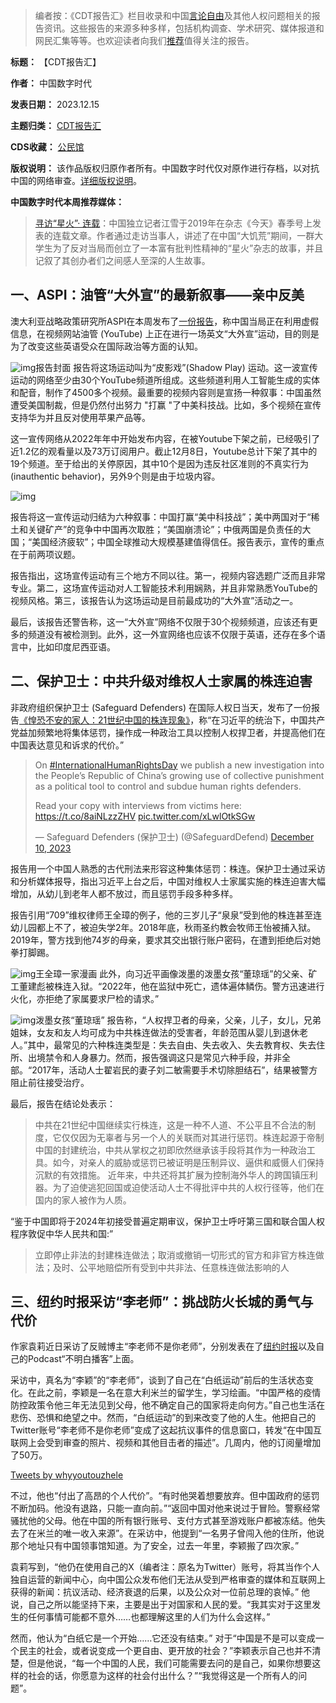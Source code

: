 



> 
> 编者按：《CDT报告汇》栏目收录和中国[言论自由](https://chinadigitaltimes.net/space/言论自由)及其他人权问题相关的报告资讯。这些报告的来源多种多样，包括机构调查、学术研究、媒体报道和网民汇集等等。也欢迎读者向我们[推荐](https://chinadigitaltimes.net/chinese/telegrambot)值得关注的报告。
> 
> 
> 




**标题：** 【CDT报告汇】  

**作者：** 中国数字时代  

**发表日期：** 2023.12.15  

**主题归类：** [CDT报告汇](https://chinadigitaltimes.net/chinese/category/cdt-stories/cdt%E6%8A%A5%E5%91%8A%E6%B1%87)  

**CDS收藏：** [公民馆](https://chinadigitaltimes.net/space/%E5%85%AC%E6%B0%91%E9%A6%86)  

**版权说明：** 该作品版权归原作者所有。中国数字时代仅对原作进行存档，以对抗中国的网络审查。[详细版权说明](https://chinadigitaltimes.net/chinese/copyright)。


**中国数字时代本周推荐媒体：** 



> 
> [寻访“星火”· 连载](https://chinadigitaltimes.net/chinese/tag/%e5%af%bb%e8%ae%bf%e6%98%9f%e7%81%ab)：中国独立记者江雪于2019年在杂志《今天》春季号上发表的连载文章。作者通过走访当事人，讲述了在中国“大饥荒”期间，一群大学生为了反对当局而创立了一本富有批判性精神的“星火”杂志的故事，并且记叙了其创办者们之间感人至深的人生故事。
> 
> 
> 


一、ASPI：油管“大外宣”的最新叙事——亲中反美
-------------------------


澳大利亚战略政策研究所ASPI在本周发布了[一份报告](https://www.aspistrategist.org.au/shadow-play-a-pro-china-and-anti-us-influence-operation-thrives-on-youtube/)，称中国当局正在利用虚假信息，在视频网站油管 (YouTube) 上正在进行一场英文“大外宣”运动，目的则是为了改变这些英语受众在国际政治等方面的认知。


![img](https://chinadigitaltimes.net/chinese/files/2023/12/Shadow-Play.jpg)报告封面
报告将这场运动叫为“皮影戏”(Shadow Play) 运动。这一波宣传运动的网络至少由30个YouTube频道所组成。这些频道利用人工智能生成的实体和配音，制作了4500多个视频。最重要的视频内容则是宣扬一种叙事：中国虽然遭受美国制裁，但是仍然付出努力 "打赢 "了中美科技战。比如，多个视频在宣传支持华为并且反对使用苹果产品等。


这一宣传网络从2022年年中开始发布内容，在被Youtube下架之前，已经吸引了近1.2亿的观看量以及73万订阅用户。截止12月8日，Youtube总计下架了其中的19个频道。至于给出的关停原因，其中10个是因为违反社区准则的不真实行为 (inauthentic behavior)，另外9个则是由于垃圾内容。


![img](https://chinadigitaltimes.net/chinese/files/2023/12/post-703249-657c05c736fd9.)


报告将这一宣传运动归结为六种叙事：中国打赢“美中科技战”；美中两国对于“稀土和关键矿产”的竞争中中国再次取胜；“美国崩溃论”；中俄两国是负责任的大国；“美国经济疲软”；中国全球推动大规模基建值得信任。报告表示，宣传的重点在于前两项议题。


报告指出，这场宣传运动有三个地方不同以往。第一，视频内容选题广泛而且非常专业。第二，这场宣传运动对人工智能技术利用娴熟，并且非常熟悉YouTube的视频风格。第三，该报告认为这场运动是目前最成功的“大外宣”活动之一。


最后，该报告还警告称，这一“大外宣”网络不仅限于30个视频频道，应该还有更多的频道没有被检测到。此外，这一外宣网络也应该不仅限于英语，还存在多个语言中，比如印度尼西亚语。


二、保护卫士：中共升级对维权人士家属的株连迫害
-----------------------


非政府组织保护卫士 (Safeguard Defenders) 在国际人权日当天，发布了一份报告[《惶恐不安的家人：21世纪中国的株连现象》](https://safeguarddefenders.com/zh-hans/node/662)，称“在习近平的统治下，中国共产党益加频繁地将集体惩罚，操作成一种政治工具以控制人权捍卫者，并提高他们在中国表达意见和诉求的代价。”



> 
> On [#InternationalHumanRightsDay](https://twitter.com/hashtag/InternationalHumanRightsDay?src=hash&ref_src=twsrc%5Etfw) we publish a new investigation into the People’s Republic of China’s growing use of collective punishment as a political tool to control and subdue human rights defenders. 
> 
> 
> Read your copy with interviews from victims here: <https://t.co/8aiNLzzZHV> [pic.twitter.com/xLwlOtkSGw](https://t.co/xLwlOtkSGw)
> 
> 
> — Safeguard Defenders (保护卫士) (@SafeguardDefend) [December 10, 2023](https://twitter.com/SafeguardDefend/status/1733796206441091134?ref_src=twsrc%5Etfw)
> 
> 



报告用一个中国人熟悉的古代刑法来形容这种集体惩罚：株连。保护卫士通过采访和分析媒体报导，指出习近平上台之后，中国对维权人士家属实施的株连迫害大幅增加，从幼儿到老年人都不放过，而且惩罚手段多种多样。


报告引用“709”维权律师王全璋的例子，他的三岁儿子“泉泉”受到他的株连甚至连幼儿园都上不了，被迫失学2年。2018年底，秋雨圣约教会牧师王怡被捕入狱。2019年，警方找到他74岁的母亲，要求其交出银行账户密码，在遭到拒绝后对她拳打脚踢。


![img](https://chinadigitaltimes.net/chinese/files/2020/06/王全璋一家漫画.jpg)王全璋一家漫画
此外，向习近平画像泼墨的泼墨女孩“董琼瑶”的父亲、矿工董建彪被株连入狱。“2022年，他在监狱中死亡，遗体遍体鳞伤。警方迅速进行火化，亦拒绝了家属要求尸检的请求。”


![img](https://chinadigitaltimes.net/chinese/files/2020/01/泼墨女孩2-2.jpg)泼墨女孩“董琼瑶”
报告称，“人权捍卫者的母亲，父亲，儿子，女儿，兄弟姐妹，女友和友人均可成为中共株连做法的受害者，年龄范围从婴儿到退休老人。”其中，最常见的六种株连类型是：失去自由、失去收入、失去教育权、失去住所、出境禁令和人身暴力。然而，报告强调这只是常见六种手段，并非全部。“2017年，活动人士翟岩民的妻子刘二敏需要手术切除胆结石”，结果被警方阻止前往接受治疗。


最后，报告在结论处表示：



> 
> 中共在21世纪中国继续实行株连，这是一种不人道、不公平且不合法的制度，它仅仅因为无辜者与另一个人的关联而对其进行惩罚。株连起源于帝制中国的封建统治，中共从掌权之初即欣然继承该手段将其作为一种政治工具。如今，对亲人的威胁或惩罚已被证明是压制异议、逼供和威慑人们保持沉默的有效措施。 近年来，中共还将其扩展为控制海外华人的跨国镇压利器。为了迫使逃犯回国或迫使活动人士不得批评中共的人权行径等，他们在国内的家人被作为人质。
> 
> 
> 


“鉴于中国即将于2024年初接受普遍定期审议，保护卫士呼吁第三国和联合国人权程序敦促中华人民共和国:”



> 
> 立即停止非法的封建株连做法；取消或撤销一切形式的官方和非官方株连做法；及时、公平地赔偿所有受到中共非法、任意株连做法影响的人
> 
> 
> 


三、纽约时报采访“李老师”：挑战防火长城的勇气与代价
--------------------------


作家袁莉近日采访了反贼博主“李老师不是你老师”，分别发表在了[纽约时报](https://cn.nytimes.com/china/20231212/china-teacher-li-ying/?partner=slack&smid=sl-share)以及自己的Podcast“不明白播客”上面。



采访中，真名为“李颖”的“李老师”，谈到了自己在“白纸运动”前后的生活状态变化。在此之前，李颖是一名在意大利米兰的留学生，学习绘画。“中国严格的疫情防控政策令他三年无法见到父母，他不确定自己的国家将走向何方。”自己也生活在悲伤、恐惧和绝望之中。然而，“白纸运动”的到来改变了他的人生。他把自己的Twitter账号“李老师不是你老师”变成了这起抗议事件的信息窗口，转发“在中国互联网上会受到审查的照片、视频和其他目击者的描述”。几周内，他的订阅量增加了50万。


[Tweets by whyyoutouzhele](https://twitter.com/whyyoutouzhele?ref_src=twsrc%5Etfw)


不过，他也“付出了高昂的个人代价”。“有时他哭着想要放弃。但中国政府的惩罚不断加码。他没有退路，只能一直向前。”“返回中国对他来说过于冒险。警察经常骚扰他的父母。他在中国的所有银行账号、支付方式甚至游戏账户都被冻结。他失去了在米兰的唯一收入来源”。在采访中，他提到“一名男子曾闯入他的住所，他说那个地址只有中国领事馆知道。为了安全，过去一年里，李颖搬了四次家。”


袁莉写到，“他仍在使用自己的X（编者注：原名为Twitter）账号，将其当作个人独自运营的新闻中心，向中国公众发布他们无法从受到严格审查的媒体和互联网上获得的新闻：抗议活动、经济衰退的后果，以及公众对一位前总理的哀悼。” 他说，自己之所以能坚持下来，主要是出于对国家和人民的爱。“我其实对于这里发生的任何事情可能都不意外……也都理解这里的人们为什么会这样。”


然而，他认为“白纸它是一个开始……它还没有结束。” 对于“中国是不是可以变成一个民主的社会，或者说变成一个更自由、更开放的社会？”李颖表示自己也并不清楚，但是他说，“每一个中国的人民，我们可能需要去问的是自己，如果你想要这样的社会的话，你愿意为这样的社会付出什么？”“我觉得这是一个所有人的问题”。







